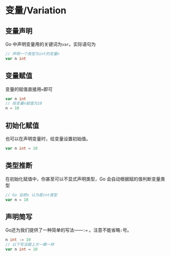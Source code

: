 # 变量/Variation

## 变量声明

Go 中声明变量用的关键词为`var`。实际语句为

```go
// 声明一个类型为int的变量n
var n int
```

## 变量赋值
变量的赋值直接用`=`即可
```go 
var n int
// 给变量n赋值为10
n = 10
```

## 初始化赋值
也可以在声明变量时，给变量设置初始值。
```go
var n int = 10
```

## 类型推断
在初始化赋值中，你甚至可以不显式声明类型，Go 会自动根据赋的值判断变量类型
```go
// Go 会把n 认为是int类型
var n = 10
```

## 声明简写
Go还为我们提供了一种简单的写法——`:=` 。注意不能省略`:`号。
```go
n int := 10
// 以下写法跟上方一模一样
var n int = 10
```

